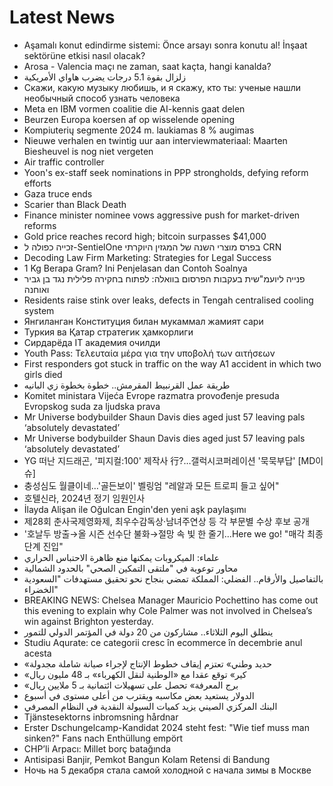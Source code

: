 # Latest News
-  Aşamalı konut edindirme sistemi: Önce arsayı sonra konutu al! İnşaat sektörüne etkisi nasıl olacak?
-  Arosa - Valencia maçı ne zaman, saat kaçta, hangi kanalda?
-  زلزال بقوة 5.1 درجات يضرب هاواي الأمريكية
-  Скажи, какую музыку любишь, и я скажу, кто ты: ученые нашли необычный способ узнать человека
-  Meta en IBM vormen coalitie die AI-kennis gaat delen
-  Beurzen Europa koersen af op wisselende opening
-  Kompiuterių segmente 2024 m. laukiamas 8 % augimas
-  Nieuwe verhalen en twintig uur aan interviewmateriaal: Maarten Biesheuvel is nog niet vergeten
-  Air traffic controller
-  Yoon's ex-staff seek nominations in PPP strongholds, defying reform efforts
-  Gaza truce ends
-  Scarier than Black Death
-  Finance minister nominee vows aggressive push for market-driven reforms
-  Gold price reaches record high; bitcoin surpasses $41,000
-  זכייה כפולה ל-SentielOne בפרס מוצרי השנה של המגזין היוקרתי CRN
-  Decoding Law Firm Marketing: Strategies for Legal Success
-  1 Kg Berapa Gram? Ini Penjelasan dan Contoh Soalnya
-  פנייה ליועמ"שית בעקבות הפרסום בוואלה: לפתוח בחקירה פלילית נגד בן גביר ואוחנה
-  Residents raise stink over leaks, defects in Tengah centralised cooling system
-  Янгиланган Конституция билан мукаммал жамият сари
-  Туркия ва Қатар стратегик ҳамкорлиги
-  Сирдарёда IT академия очилди
-  Youth Pass: Τελευταία μέρα για την υποβολή των αιτήσεων
-  First responders got stuck in traffic on the way A1 accident in which two girls died
-  طريقة عمل القرنبيط المقرمش.. خطوة بخطوة زي البانيه
-  Komitet ministara Vijeća Evrope razmatra provođenje presuda Evropskog suda za ljudska prava
-  Mr Universe bodybuilder Shaun Davis dies aged just 57 leaving pals ‘absolutely devastated’
-  Mr Universe bodybuilder Shaun Davis dies aged just 57 leaving pals ‘absolutely devastated’
-  YG 떠난 지드래곤, '피지컬:100' 제작사 行?…갤럭시코퍼레이션 '묵묵부답' [MD이슈]
-  충성심도 월클이네…'골든보이' 벨링엄 "레알과 모든 트로피 들고 싶어"
-  호텔신라, 2024년 정기 임원인사
-  İlayda Alişan ile Oğulcan Engin'den yeni aşk paylaşımı
-  제28회 춘사국제영화제, 최우수감독상·남녀주연상 등 각 부문별 수상 후보 공개
-  '호날두 방출→올 시즌 선수단 불화→절망 속 빛 한 줄기...Here we go! "매각 최종 단계 진입"
-  علماء: الميكروبات يمكنها منع ظاهرة الاحتباس الحراري
-  محاور توعوية في "ملتقى التمكين الصحي" بالحدود الشمالية
-  بالتفاصيل والأرقام.. الفضلي: المملكة تمضي بنجاح نحو تحقيق مستهدفات "السعودية الخضراء"
-  BREAKING NEWS: Chelsea Manager Mauricio Pochettino has come out this evening to explain why Cole Palmer was not involved in Chelsea’s win against Brighton yesterday.
-  ينطلق اليوم الثلاثاء.. مشاركون من 20 دولة في المؤتمر الدولي للتمور
-  Studiu Aqurate: ce categorii cresc în ecommerce în decembrie anul acesta
-  «حديد وطني» تعتزم إيقاف خطوط الإنتاج لإجراء صيانة شاملة مجدولة
-  «كير» توقع عقدا مع «الوطنية لنقل الكهرباء» بـ 48 مليون ريال
-  «برج المعرفة» تحصل على تسهيلات ائتمانية بـ 5 ملايين ريال
-  الدولار يستعيد بعض مكاسبه ويقترب من أعلى مستوى في أسبوع
-  البنك المركزي الصيني يزيد كميات السيولة النقدية في النظام المصرفي
-  Tjänstesektorns inbromsning hårdnar
-  Erster Dschungelcamp-Kandidat 2024 steht fest: "Wie tief muss man sinken?" Fans nach Enthüllung empört
-  CHP’li Arpacı: Millet borç batağında
-  Antisipasi Banjir, Pemkot Bangun Kolam Retensi di Bandung
-  Ночь на 5 декабря стала самой холодной с начала зимы в Москве
